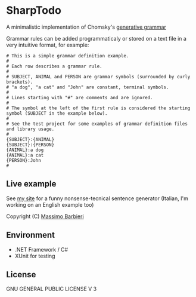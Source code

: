 SharpTodo
=========

A minimalistic implementation of Chomsky's [generative grammar](https://en.wikipedia.org/wiki/Generative_grammar)

Grammar rules can be added programmaticaly or stored on a text file in a very intuitive format, for example:

```
# This is a simple grammar definition example.
# 
# Each row describes a grammar rule.
#
# SUBJECT, ANIMAL and PERSON are grammar symbols (surrounded by curly brackets).
# "a dog", "a cat" and "John" are constant, terminal symbols.
#
# Lines starting with "#" are comments and are ignored.
#
# The symbol at the left of the first rule is considered the starting symbol (SUBJECT in the example below).
#
# See the test project for some examples of grammar definition files and library usage.
#
{SUBJECT}:{ANIMAL}
{SUBJECT}:{PERSON}
{ANIMAL}:a dog
{ANIMAL}:a cat
{PERSON}:John
#
```

## Live example

See [my site](http://massimobarbieri.it/it/Tecnichese) for a funny nonsense-tecnical sentence generator (Italian, I'm working on an English example too)

Copyright (C) [Massimo Barbieri](http://www.massimobarbieri.it) 

## Environment

* .NET Framework / C#
* XUnit for testing

## License

GNU GENERAL PUBLIC LICENSE V 3

